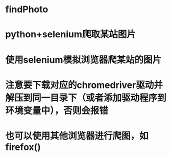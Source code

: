 # findPhoto
# python+selenium爬取某站图片

# 使用selenium模拟浏览器爬某站的图片
# 注意要下载对应的chromedriver驱动并解压到同一目录下（或者添加驱动程序到环境变量中），否则会报错
# 也可以使用其他浏览器进行爬图，如firefox()


